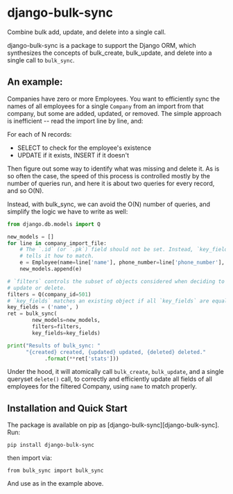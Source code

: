 # django-bulk-sync
Combine bulk add, update, and delete into a single call.

django-bulk-sync is a package to support the Django ORM, which synthesizes the concepts of bulk_create, bulk_update, and delete into a single call to `bulk_sync`.

## An example:

Companies have zero or more Employees. You want to efficiently sync the names of all employees for a single `Company` from an import from that company, but some are added, updated, or removed.  The simple approach is inefficient -- read the import line by line, and:

For each of N records:

- SELECT to check for the employee's existence
- UPDATE if it exists, INSERT if it doesn't

Then figure out some way to identify what was missing and delete it.  As is so often the case, the speed of this process is controlled mostly by the number of queries run, and here it is about two queries for every record, and so O(N).

Instead, with bulk_sync, we can avoid the O(N) number of queries, and simplify the logic we have to write as well:
	
```python
from django.db.models import Q

new_models = []
for line in company_import_file:
	# The `.id` (or `.pk`) field should not be set. Instead, `key_fields` 
	# tells it how to match.
	e = Employee(name=line['name'], phone_number=line['phone_number'], ...)
	new_models.append(e)

# `filters` controls the subset of objects considered when deciding to 
# update or delete.
filters = Q(company_id=501)  
# `key_fields` matches an existing object if all `key_fields` are equal.
key_fields = ('name', )  
ret = bulk_sync(
        new_models=new_models,
        filters=filters,
        key_fields=key_fields)

print("Results of bulk_sync: "
      "{created} created, {updated} updated, {deleted} deleted."
      		.format(**ret['stats']))
```

Under the hood, it will atomically call `bulk_create`, `bulk_update`, and a single queryset `delete()` call, to correctly and efficiently update all fields of all employees for the filtered Company, using `name` to match properly. 

## Installation and Quick Start

The package is available on pip as [django-bulk-sync][django-bulk-sync].  Run:

`pip install django-bulk-sync`

then import via:

`from bulk_sync import bulk_sync`

And use as in the example above.

